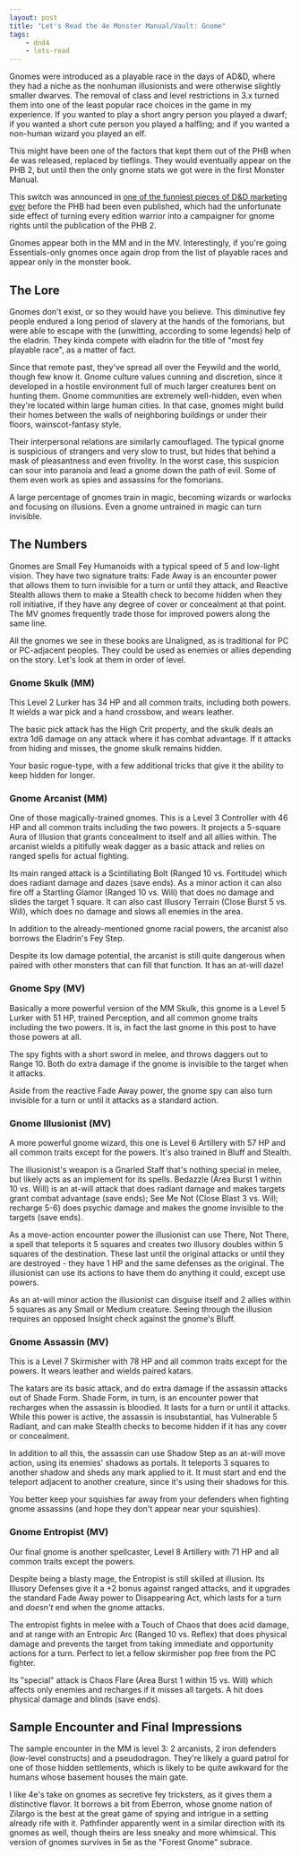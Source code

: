 ```yaml
---
layout: post
title: "Let's Read the 4e Monster Manual/Vault: Gnome"
tags:
    - dnd4
    - lets-read
---
```


Gnomes were introduced as a playable race in the days of AD&D, where they had a
niche as the nonhuman illusionists and were otherwise slightly smaller
dwarves. The removal of class and level restrictions in 3.x turned them into one
of the least popular race choices in the game in my experience. If you wanted to
play a short angry person you played a dwarf; if you wanted a short cute person
you played a halfling; and if you wanted a non-human wizard you played an elf.

This might have been one of the factors that kept them out of the PHB when 4e
was released, replaced by tieflings. They would eventually appear on the PHB 2,
but until then the only gnome stats we got were in the first Monster Manual.

This switch was announced in [one of the funniest pieces of D&D marketing
ever][1] before the PHB had been even published, which had the unfortunate side
effect of turning every edition warrior into a campaigner for gnome rights until
the publication of the PHB 2.

Gnomes appear both in the MM and in the MV. Interestingly, if you're going
Essentials-only gnomes once again drop from the list of playable races and
appear only in the monster book.

## The Lore

Gnomes don't exist, or so they would have you believe. This diminutive fey
people endured a long period of slavery at the hands of the fomorians, but were
able to escape with the (unwitting, according to some legends) help of the
eladrin. They kinda compete with eladrin for the title of "most fey playable
race", as a matter of fact.

Since that remote past, they've spread all over the Feywild and the world,
though few know it. Gnome culture values cunning and discretion, since it
developed in a hostile environment full of much larger creatures bent on hunting
them. Gnome communities are extremely well-hidden, even when they're located
within large human cities. In that case, gnomes might build their homes between
the walls of neighboring buildings or under their floors, wainscot-fantasy style.

Their interpersonal relations are similarly camouflaged. The typical gnome is
suspicious of strangers and very slow to trust, but hides that behind a mask of
pleasantness and even frivolity. In the worst case, this suspicion can sour into
paranoia and lead a gnome down the path of evil. Some of them even work as spies
and assassins for the fomorians.

A large percentage of gnomes train in magic, becoming wizards or warlocks and
focusing on illusions. Even a gnome untrained in magic can turn invisible.

## The Numbers

Gnomes are Small Fey Humanoids with a typical speed of 5 and low-light
vision. They have two signature traits: Fade Away is an encounter power that
allows them to turn invisible for a turn or until they attack, and Reactive
Stealth allows them to make a Stealth check to become hidden when they roll
initiative, if they have any degree of cover or concealment at that point. The
MV gnomes frequently trade those for improved powers along the same line.

All the gnomes we see in these books are Unaligned, as is traditional for PC or
PC-adjacent peoples. They could be used as enemies or allies depending on the
story. Let's look at them in order of level.

### Gnome Skulk (MM)

This Level 2 Lurker has 34 HP and all common traits, including both powers. It
wields a war pick and a hand crossbow, and wears leather.

The basic pick attack has the High Crit property, and the skulk deals an extra
1d6 damage on any attack where it has combat advantage. If it attacks from
hiding and misses, the gnome skulk remains hidden.

Your basic rogue-type, with a few additional tricks that give it the ability to
keep hidden for longer.

### Gnome Arcanist (MM)

One of those magically-trained gnomes. This is a Level 3 Controller with 46 HP
and all common traits including the two powers. It projects a 5-square Aura of
Illusion that grants concealment to itself and all allies within. The arcanist
wields a pitifully weak dagger as a basic attack and relies on ranged spells for
actual fighting.

Its main ranged attack is a Scintillating Bolt (Ranged 10 vs. Fortitude) which
does radiant damage and dazes (save ends). As a minor action it can also fire
off a Startling Glamor (Ranged 10 vs. Will) that does no damage and slides the
target 1 square. It can also cast Illusory Terrain (Close Burst 5 vs. Will),
which does no damage and slows all enemies in the area.

In addition to the already-mentioned gnome racial powers, the arcanist also
borrows the Eladrin's Fey Step.

Despite its low damage potential, the arcanist is still quite dangerous when
paired with other monsters that can fill that function. It has an at-will daze!

### Gnome Spy (MV)

Basically a more powerful version of the MM Skulk, this gnome is a Level 5
Lurker with 51 HP, trained Perception, and all common gnome traits including the
two powers. It is, in fact the last gnome in this post to have those powers at
all.

The spy fights with a short sword in melee, and throws daggers out to
Range 10. Both do extra damage if the gnome is invisible to the target when it
attacks.

Aside from the reactive Fade Away power, the gnome spy can also turn invisible
for a turn or until it attacks as a standard action.

### Gnome Illusionist (MV)

A more powerful gnome wizard, this one is Level 6 Artillery with 57 HP and all
common traits except for the powers. It's also trained in Bluff and Stealth.

The illusionist's weapon is a Gnarled Staff that's nothing special in melee, but
likely acts as an implement for its spells. Bedazzle (Area Burst 1 within 10
vs. Will) is an at-will attack that does radiant damage and makes targets grant
combat advantage (save ends); See Me Not (Close Blast 3 vs. Will; recharge 5-6)
does psychic damage and makes the gnome invisible to the targets (save ends).

As a move-action encounter power the illusionist can use There, Not There, a
spell that teleports it 5 squares and creates two illusory doubles within 5
squares of the destination. These last until the original attacks or until they
are destroyed - they have 1 HP and the same defenses as the original. The
illusionist can use its actions to have them do anything it could, except use
powers.

As an at-will minor action the illusionist can disguise itself and 2 allies
within 5 squares as any Small or Medium creature. Seeing through the illusion
requires an opposed Insight check against the gnome's Bluff.

### Gnome Assassin (MV)

This is a Level 7 Skirmisher with 78 HP and all common traits except for the
powers. It wears leather and wields paired katars.

The katars are its basic attack, and do extra damage if the assassin attacks out
of Shade Form. Shade Form, in turn, is an encounter power that recharges when
the assassin is bloodied. It lasts for a turn or until it attacks. While this
power is active, the assassin is insubstantial, has Vulnerable 5 Radiant, and
can make Stealth checks to become hidden if it has any cover or concealment.

In addition to all this, the assassin can use Shadow Step as an at-will move
action, using its enemies' shadows as portals. It teleports 3 squares to another
shadow and sheds any mark applied to it. It must start and end the teleport
adjacent to another creature, since it's using their shadows for this.

You better keep your squishies far away from your defenders when fighting gnome
assassins (and hope they don't appear near your squishies).

### Gnome Entropist (MV)

Our final gnome is another spellcaster, Level 8 Artillery with 71 HP and all
common traits except the powers.

Despite being a blasty mage, the Entropist is still skilled at illusion. Its
Illusory Defenses give it a +2 bonus against ranged attacks, and it upgrades the
standard Fade Away power to Disappearing Act, which lasts for a turn and
_doesn't_ end when the gnome attacks.

The entropist fights in melee with a Touch of Chaos that does acid damage, and
at range with an Entropic Arc (Ranged 10 vs. Reflex) that does physical damage
and prevents the target from taking immediate and opportunity actions for a
turn. Perfect to let a fellow skirmisher pop free from the PC fighter.

Its "special" attack is Chaos Flare (Area Burst 1 within 15 vs. Will) which
affects only enemies and recharges if it misses all targets. A hit does physical
damage and blinds (save ends).

## Sample Encounter and Final Impressions

The sample encounter in the MM is level 3: 2 arcanists, 2 iron defenders
(low-level constructs) and a pseudodragon. They're likely a guard patrol for one
of those hidden settlements, which is likely to be quite awkward for the humans
whose basement houses the main gate.

I like 4e's take on gnomes as secretive fey tricksters, as it gives them a
distinctive flavor. It borrows a bit from Eberron, whose gnome nation of Zilargo
is the best at the great game of spying and intrigue in a setting already rife
with it. Pathfinder apparently went in a similar direction with its gnomes as
well, though theirs are less sneaky and more whimsical. This version of gnomes
survives in 5e as the "Forest Gnome" subrace.

[1]: https://www.youtube.com/watch?v=4UqFPujRZWo
